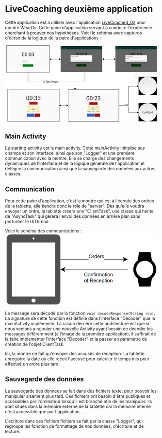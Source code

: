 # LiveCoaching deuxième application

Cette application est a utiliser avec l'application [LiveCoached_Oz](https://github.com/AlexGreau/LiveCoached_Oz) pour montre WearOs. Cette paire d'application servant à conduire l'expérience cherchant à prouver nos hypothèses. Voici le schéma avec captures d'écran de la logique de la paire d'applications :

![schemaOz](./readmeImages/flow.png)

## Main Activity

La starting activity est la main activity. 
Cette mainActivity initialise ses champs et son interface, ainsi que son "Logger" et une premiere communication avec la montre.
Elle se charge des changements dynamiques de l'interface et de la logique générale de l'application et délègue la communication ainsi que la sauvegarde des données aux autres classes.

## Communication

Pour cette paire d'application, c'est la montre qui est à l'écoute des ordres de la tablette, elle tiendra donc le role de "server".
Dès qu'elle voudra envoyer un ordre, la tablette créera une "ClientTask", une classe qui hérite de "AsyncTask" qui gèrera l'envoi des données en arrière plan sans perturber le UiThread.

Voici le schéma des communications :
![comm](./readmeImages/schemaOZ.png)

Le message sera décodé par la fonction `void decodeResponse(String rep)`.
La signature de cette fonction est définie dans l'interface "Decoder" que la mainActivity implémente.
La raison derrière cette architecture est que si nous venions a rajouter une nouvelle Activity ayant besoin de décoder les messages différemment (à l'image de la première application), il suffirait de la faire implementer l'interface "Decoder" et la passer en paramètre de création de l'objet ClientTask.

Ici, la montre ne fait qu'envoyer des accusés de reception. La tablette enregistre la date où elle recoit l'accusé pour calculer le temps mis pour effectué un ordre plus tard.

## Sauvegarde des données

La sauvegarde des données se fait dans des fichiers texte, pour pouvoir les manipuler aisément plus tard.
Ces fichiers ont besoin d'être publiques et accessibles par l'ordinateur lorsqu'il est branché afin de les manipuler.
Ils sont situés dans la mémoire externe de la tablette car la mémoire interne n'est accessible que par l'application.

L'écriture dans ces fichiers fichiers se fait par la classe "Logger", qui regroupe les fonction de formattage de nos données, d'écriture et de lecture.
